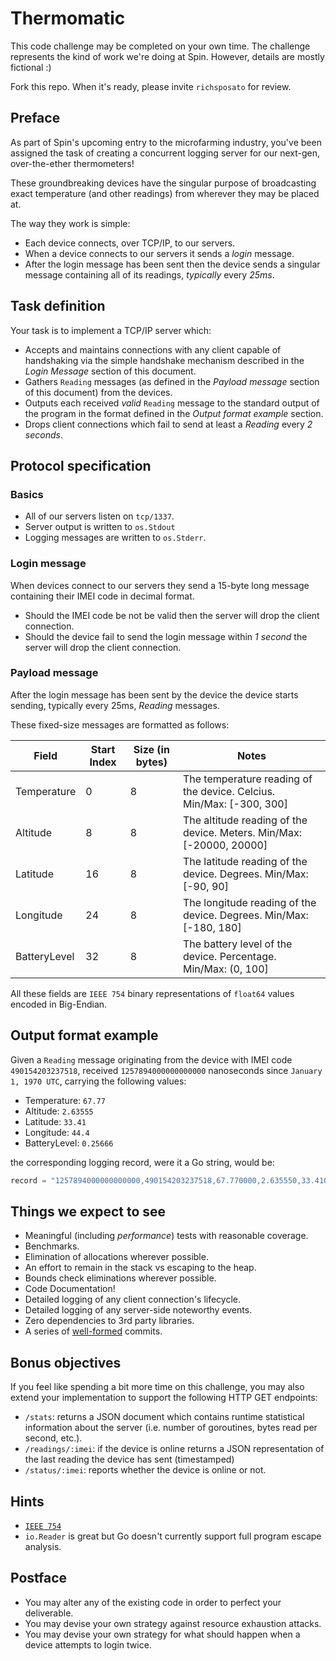 # Thermomatic

This code challenge may be completed on your own time. The challenge represents the kind of work we're doing at Spin. However, details are mostly fictional :)

Fork this repo. When it's ready, please invite `richsposato` for review.

## Preface

As part of Spin's upcoming entry to the microfarming industry, you've been assigned the task of creating a concurrent logging server for our next-gen, over-the-ether thermometers!

These groundbreaking devices have the singular purpose of broadcasting exact temperature (and other readings) from wherever they may be placed at.

The way they work is simple:

- Each device connects, over TCP/IP, to our servers.
- When a device connects to our servers it sends a _login_ message.
- After the login message has been sent then the device sends a singular message containing all of its readings, _typically_ every _25ms_.

## Task definition

Your task is to implement a TCP/IP server which:

- Accepts and maintains connections with any client capable of handshaking via the simple handshake mechanism described in the _Login Message_ section of this document.
- Gathers `Reading` messages (as defined in the _Payload message_ section of this document) from the devices.
- Outputs each received *valid* `Reading` message to the standard output of the program in the format defined in the _Output format example_ section.
- Drops client connections which fail to send at least a _Reading_ every _2 seconds_.

## Protocol specification

### Basics

- All of our servers listen on `tcp/1337`.
- Server output is written to `os.Stdout`
- Logging messages are written to `os.Stderr`.

### Login message

When devices connect to our servers they send a 15-byte long message containing their IMEI code in decimal format.

- Should the IMEI code be not be valid then the server will drop the client connection.
- Should the device fail to send the login message within _1 second_ the server will drop the client connection.

### Payload message

After the login message has been sent by the device the device starts sending, typically every 25ms, _Reading_ messages.

These fixed-size messages are formatted as follows:

| Field         | Start Index   | Size (in bytes) | Notes                                                                |
| ------------- | ------------- | --------------- | ---------------------------------------------------------------------|
| Temperature   | 0             | 8               | The temperature reading of the device. Celcius. Min/Max: [-300, 300] |
| Altitude      | 8             | 8               | The altitude reading of the device. Meters. Min/Max: [-20000, 20000] |
| Latitude      | 16            | 8               | The latitude reading of the device. Degrees. Min/Max: [-90, 90]      |
| Longitude     | 24            | 8               | The longitude reading of the device. Degrees. Min/Max: [-180, 180]   |
| BatteryLevel  | 32            | 8               | The battery level of the device. Percentage. Min/Max: (0, 100]       |

All these fields are `IEEE 754` binary representations of `float64` values encoded in Big-Endian.

## Output format example

Given a `Reading` message originating from the device with IMEI code `490154203237518`, received `1257894000000000000` nanoseconds since `January 1, 1970 UTC`, carrying the following values:

- Temperature: `67.77`
- Altitude: `2.63555`
- Latitude: `33.41`
- Longitude: `44.4`
- BatteryLevel: `0.25666`

the corresponding logging record, were it a Go string, would be:

```go
record = "1257894000000000000,490154203237518,67.770000,2.635550,33.410000,44.400000,0.256660\n"
```

## Things we expect to see

- Meaningful (including _performance_) tests with reasonable coverage.
- Benchmarks.
- Elimination of allocations wherever possible.
- An effort to remain in the stack vs escaping to the heap.
- Bounds check eliminations wherever possible.
- Code Documentation!
- Detailed logging of any client connection's lifecycle.
- Detailed logging of any server-side noteworthy events.
- Zero dependencies to 3rd party libraries.
- A series of [well-formed](https://github.com/golang/go/wiki/CommitMessage) commits.

## Bonus objectives

If you feel like spending a bit more time on this challenge, you may also extend your implementation to support the following HTTP GET endpoints:

- `/stats`: returns a JSON document which contains runtime statistical information about the server (i.e. number of goroutines, bytes read per second, etc.).
- `/readings/:imei`: if the device is online returns a JSON representation of the last reading the device has sent (timestamped)
- `/status/:imei`: reports whether the device is online or not.

## Hints

- [`IEEE 754`](https://golang.org/pkg/math/#Float64bits)
- `io.Reader` is great but Go doesn't currently support full program escape analysis.

## Postface

- You may alter any of the existing code in order to perfect your deliverable.
- You may devise your own strategy against resource exhaustion attacks.
- You may devise your own strategy for what should happen when a device attempts to login twice.
